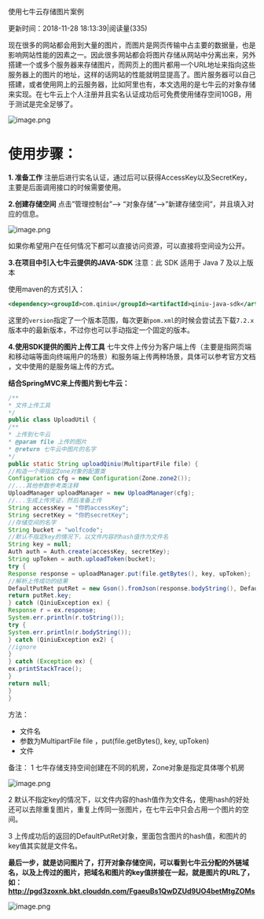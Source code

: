 使用七牛云存储图片案例

更新时间：2018-11-28 18:13:39|阅读量(335)

现在很多的网站都会用到大量的图片，而图片是网页传输中占主要的数据量，也是影响网站性能的因素之一。因此很多网站都会将图片存储从网站中分离出来，另外搭建一个或多个服务器来存储图片，而网页上的图片都用一个URL地址来指向这些服务器上的图片的地址，这样的话网站的性能就明显提高了。图片服务器可以自己搭建，或者使用网上的云服务器，比如阿里也有，本文选用的是七牛云的对象存储来实现。在七牛云上个人注册并且实名认证成功后可免费使用储存空间10GB，用于测试是完全足够了。

![image.png](https://upload-images.jianshu.io/upload_images/1641677-cce2cf62a1d590a3.png?imageMogr2/auto-orient/strip%7CimageView2/2/w/1240)

# 使用步骤：

**1. 准备工作**
注册后进行实名认证，通过后可以获得AccessKey以及SecretKey，主要是后面调用接口的时候需要使用。

**2.创建存储空间**
点击”管理控制台”——> “对象存储”——>”新建存储空间”，并且填入对应的信息。

![image.png](https://upload-images.jianshu.io/upload_images/1641677-892ca967ddc1bb4c.png?imageMogr2/auto-orient/strip%7CimageView2/2/w/1240)

如果你希望用户在任何情况下都可以直接访问资源，可以直接将空间设为公开。

**3.在项目中引入七牛云提供的JAVA-SDK**
注意：此 SDK 适用于 Java 7 及以上版本

使用maven的方式引入：

```xml
<dependency><groupId>com.qiniu</groupId><artifactId>qiniu-java-sdk</artifactId><version>[7.2.0, 7.2.99]</version></dependency>
```

这里的`version`指定了一个版本范围，每次更新`pom.xml`的时候会尝试去下载`7.2.x`版本中的最新版本，不过你也可以手动指定一个固定的版本。

**4.使用SDK提供的图片上传工具**
七牛文件上传分为客户端上传（主要是指网页端和移动端等面向终端用户的场景）和服务端上传两种场景，具体可以参考官方文档 ，文中使用的是服务端上传的方式。

**结合SpringMVC来上传图片到七牛云：**

```java
/**
* 文件上传工具
*/
public class UploadUtil {
/**
* 上传到七牛云
* @param file 上传的图片
* @return 七牛云中图片的名字
*/
public static String uploadQiniu(MultipartFile file) {
//构造一个带指定Zone对象的配置类
Configuration cfg = new Configuration(Zone.zone2());
//...其他参数参考类注释
UploadManager uploadManager = new UploadManager(cfg);
//...生成上传凭证，然后准备上传
String accessKey = "你的accessKey";
String secretKey = "你的secretKey";
//存储空间的名字
String bucket = "wolfcode";
//默认不指定key的情况下，以文件内容的hash值作为文件名
String key = null;
Auth auth = Auth.create(accessKey, secretKey);
String upToken = auth.uploadToken(bucket);
try {
Response response = uploadManager.put(file.getBytes(), key, upToken);
//解析上传成功的结果
DefaultPutRet putRet = new Gson().fromJson(response.bodyString(), DefaultPutRet.class);
return putRet.key;
} catch (QiniuException ex) {
Response r = ex.response;
System.err.println(r.toString());
try {
System.err.println(r.bodyString());
} catch (QiniuException ex2) {
//ignore
}
} catch (Exception ex) {
ex.printStackTrace();
}
return null;
}
}
```

方法：

- 文件名
- 参数为MultipartFile file ，put(file.getBytes(), key, upToken)
- 文件





备注：
1 七牛存储支持空间创建在不同的机房，Zone对象是指定具体哪个机房

![image.png](https://upload-images.jianshu.io/upload_images/1641677-3465c4ce82d5b149.png?imageMogr2/auto-orient/strip%7CimageView2/2/w/540)

2 默认不指定key的情况下，以文件内容的hash值作为文件名，使用hash的好处还可以去除重复图片，重复上传同一张图片，在七牛云中只会占用一个图片的空间。

3 上传成功后的返回的DefaultPutRet对象，里面包含图片的hash值，和图片的key值其实就是文件名。

**最后一步，就是访问图片了，打开对象存储空间，可以看到七牛云分配的外链域名，以及上传过的图片，把域名和图片的key值拼接在一起，就是图片的URL了，如：http://pgd3zoxnk.bkt.clouddn.com/FgaeuBs1QwDZUd9UO4betMtgZOMs**

![image.png](https://upload-images.jianshu.io/upload_images/1641677-3ce7ee956f74166a.png?imageMogr2/auto-orient/strip%7CimageView2/2/w/1240)